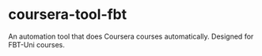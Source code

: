 # coursera-tool-fbt
An automation tool that does Coursera courses automatically. Designed for FBT-Uni courses.
